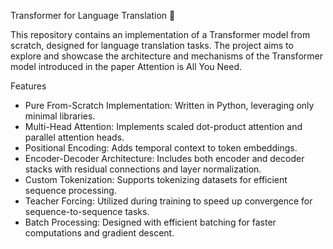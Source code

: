 Transformer for Language Translation 🚀

This repository contains an implementation of a Transformer model from scratch, designed for language translation tasks. The project aims to explore and showcase the architecture and mechanisms of the Transformer model introduced in the paper Attention is All You Need.

Features

- Pure From-Scratch Implementation: Written in Python, leveraging only minimal libraries.
- Multi-Head Attention: Implements scaled dot-product attention and parallel attention heads.
- Positional Encoding: Adds temporal context to token embeddings.
- Encoder-Decoder Architecture: Includes both encoder and decoder stacks with residual connections and layer normalization.
- Custom Tokenization: Supports tokenizing datasets for efficient sequence processing.
- Teacher Forcing: Utilized during training to speed up convergence for sequence-to-sequence tasks.
- Batch Processing: Designed with efficient batching for faster computations and gradient descent.
